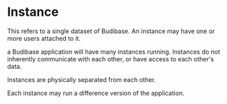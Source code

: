 # Instance

This refers to a single dataset of Budibase. An instance may have one or more users attached to it.

a Budibase application will have many instances running. Instances do not inherently communicate with each other, or have access to each other's data. 

Instances are physically separated from each other.

Each instance may run a difference version of the application.